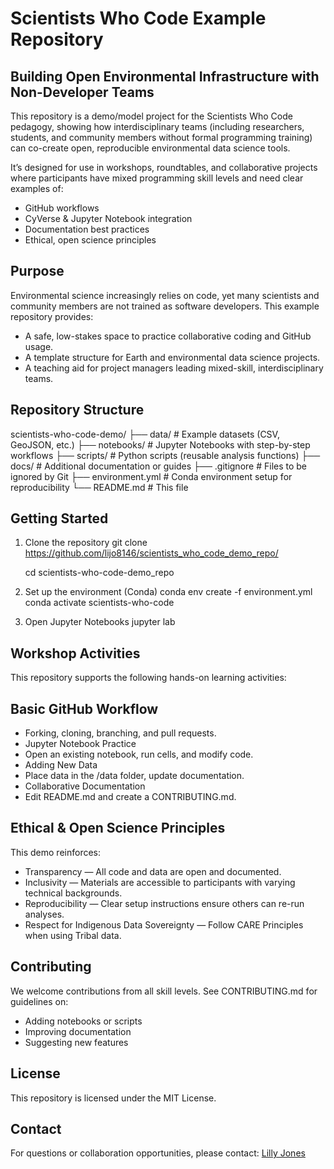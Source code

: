# Scientists Who Code Example Repository
## Building Open Environmental Infrastructure with Non-Developer Teams

This repository is a demo/model project for the Scientists Who Code pedagogy, showing how interdisciplinary teams (including researchers, students, and community members without formal programming training) can co-create open, reproducible environmental data science tools.

It’s designed for use in workshops, roundtables, and collaborative projects where participants have mixed programming skill levels and need clear examples of:

- GitHub workflows
- CyVerse & Jupyter Notebook integration
- Documentation best practices
- Ethical, open science principles

## Purpose
Environmental science increasingly relies on code, yet many scientists and community members are not trained as software developers.
This example repository provides:

- A safe, low-stakes space to practice collaborative coding and GitHub usage.
- A template structure for Earth and environmental data science projects.
- A teaching aid for project managers leading mixed-skill, interdisciplinary teams.

## Repository Structure
scientists-who-code-demo/
├── data/                  # Example datasets (CSV, GeoJSON, etc.)
├── notebooks/             # Jupyter Notebooks with step-by-step workflows
├── scripts/               # Python scripts (reusable analysis functions)
├── docs/                  # Additional documentation or guides
├── .gitignore             # Files to be ignored by Git
├── environment.yml        # Conda environment setup for reproducibility
└── README.md              # This file

## Getting Started
1. Clone the repository
git clone https://github.com/lijo8146/scientists_who_code_demo_repo/

    cd scientists-who-code-demo_repo

3. Set up the environment (Conda)
conda env create -f environment.yml
conda activate scientists-who-code

4. Open Jupyter Notebooks
jupyter lab

## Workshop Activities
This repository supports the following hands-on learning activities:

## Basic GitHub Workflow
- Forking, cloning, branching, and pull requests.
- Jupyter Notebook Practice
- Open an existing notebook, run cells, and modify code.
- Adding New Data
- Place data in the /data folder, update documentation.
- Collaborative Documentation
- Edit README.md and create a CONTRIBUTING.md.

## Ethical & Open Science Principles
This demo reinforces:
- Transparency — All code and data are open and documented.
- Inclusivity — Materials are accessible to participants with varying technical backgrounds.
- Reproducibility — Clear setup instructions ensure others can re-run analyses.
- Respect for Indigenous Data Sovereignty — Follow CARE Principles when using Tribal data.

## Contributing
We welcome contributions from all skill levels.
See CONTRIBUTING.md for guidelines on:
- Adding notebooks or scripts
- Improving documentation
- Suggesting new features

## License
This repository is licensed under the MIT License.

## Contact
For questions or collaboration opportunities, please contact:
[Lilly Jones](lijo8146@colorado.edu)



